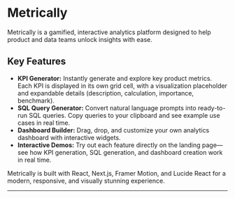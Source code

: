 
# Metrically

Metrically is a gamified, interactive analytics platform designed to help product and data teams unlock insights with ease.
## Key Features
- **KPI Generator:** Instantly generate and explore key product metrics. Each KPI is displayed in its own grid cell, with a visualization placeholder and expandable details (description, calculation, importance, benchmark).
- **SQL Query Generator:** Convert natural language prompts into ready-to-run SQL queries. Copy queries to your clipboard and see example use cases in real time.
- **Dashboard Builder:** Drag, drop, and customize your own analytics dashboard with interactive widgets.
- **Interactive Demos:** Try out each feature directly on the landing page—see how KPI generation, SQL generation, and dashboard creation work in real time.

Metrically is built with React, Next.js, Framer Motion, and Lucide React for a modern, responsive, and visually stunning experience.

---
